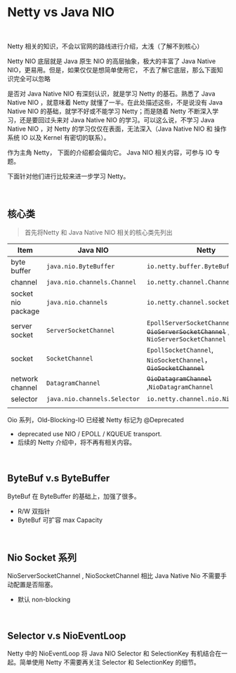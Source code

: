 # Netty vs Java NIO

&nbsp;

Netty 相关的知识，不会以官网的路线进行介绍，太浅（了解不到核心）

Netty NIO 底层就是 Java 原生 NIO 的高层抽象，极大的丰富了 Java Native NIO，更易用。但是，如果仅仅是想简单使用它， 不去了解它底层，那么下面知识完全可以忽略

是否对 Java Native NIO 有深刻认识，就是学习 Netty 的基石。熟悉了 Java Native NIO ，就意味着 Netty 就懂了一半。在此处描述这些，不是说没有 Java Native NIO 的基础，就学不好或不能学习 Netty；而是随着 Netty 不断深入学习，还是要回过头来对 Java Native NIO 的学习。可以这么说，不学习 Java Native NIO ，对 Netty 的学习仅仅在表面，无法深入（Java Native NIO 和 操作系统 IO 以及 Kernel 有密切的联系）。

作为主角 Netty， 下面的介绍都会偏向它。 Java NIO 相关内容，可参与 IO 专题。

下面针对他们进行比较来进一步学习 Netty。

&nbsp;

## 核心类

>  首先将Netty 和 Java Native NIO 相关的核心类先列出

| Item               | Java NIO                     | Netty                                                        |
| ------------------ | ---------------------------- | ------------------------------------------------------------ |
| byte buffer        | `java.nio.ByteBuffer`        | `io.netty.buffer.ByteBuf`                                    |
| channel            | `java.nio.channels.Channel`  | `io.netty.channel.Channel`                                   |
| socket nio package | `java.nio.channels`          | `io.netty.channel.socket.nio`                                |
| server socket      | `ServerSocketChannel`        | `EpollServerSocketChannel` ,  ~~`OioServerSocketChannel`~~ , `NioServerSocketChannel` |
| socket             | `SocketChannel`              | `EpollSocketChannel`, `NioSocketChannel`，~~`OioSocketChannel`~~ |
| network channel    | `DatagramChannel`            | ~~`OioDatagramChannel`~~ ,`NioDatagramChannel`               |
| selector           | `java.nio.channels.Selector` | `io.netty.channel.nio.NioEventLoop`                          |
|                    |                              |                                                              |

Oio 系列，Old-Blocking-IO 已经被 Netty 标记为 @Deprecated 

- deprecated use NIO / EPOLL / KQUEUE transport.
- 后续的 Netty 介绍中，将不再有相关内容。

&nbsp;

## ByteBuf v.s ByteBuffer

ByteBuf 在 ByteBuffer 的基础上，加强了很多。

- R/W 双指针
- ByteBuf 可扩容 max Capacity

&nbsp;

## Nio Socket 系列

NioServerSocketChannel , NioSocketChannel 相比 Java Native Nio 不需要手动配置是否阻塞。

- 默认 non-blocking

&nbsp;

## Selector v.s NioEventLoop

Netty 中的 NioEventLoop 将 Java NIO  Selector 和 SelectionKey 有机结合在一起。简单使用 Netty 不需要再关注 Selector 和 SelectionKey 的细节。

